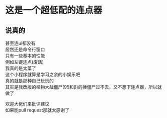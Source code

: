这是一个超低配的连点器
===
说真的
---
甚至连ui都没有<br>
居然还是命令行窗口<br>
只有一些基本的性能<br>
例如左键连点(废话)<br>
我真的是太菜了<br>
这个小程序就算是学习之余的小娱乐吧<br>
真的就是那种自己玩玩的<br>
其实是我改版的植物大战僵尸(95和β)的捶僵尸过不去，又不想下连点器，所以就做了<br>

欢迎大佬们来批评建议<br>
如果能pull request那就太感谢了<br>
